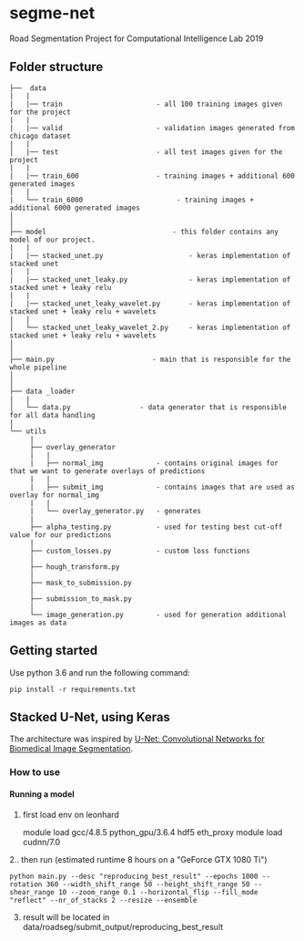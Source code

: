 # segme-net
Road Segmentation Project for Computational Intelligence Lab 2019


## Folder structure

```
├──  data
|   |
|   |── train                       - all 100 training images given for the project
|   |
|   |── valid                       - validation images generated from chicago dataset
|   |   
│   |── test                        - all test images given for the project
|   |
|   |── train_600                   - training images + additional 600 generated images
|   |
|   └── train_6000                       - training images + additional 6000 generated images
│
│
├── model                               - this folder contains any model of our project.
|   |
|   |── stacked_unet.py                     - keras implementation of stacked unet
|   |
|   |── stacked_unet_leaky.py               - keras implementation of stacked unet + leaky relu
|   |
|   |── stacked_unet_leaky_wavelet.py       - keras implementation of stacked unet + leaky relu + wavelets
|   |
│   └── stacked_unet_leaky_wavelet_2.py     - keras implementation of stacked unet + leaky relu + wavelets
│
│
├── main.py                        - main that is responsible for the whole pipeline
│ 
│  
├── data _loader
|   | 
│   └── data.py                 - data generator that is responsible for all data handling
│ 
└── utils
     |
     ├── overlay_generator
     |   |
     |   ├── normal_img             - contains original images for that we want to generate overlays of predictions
     |   |
     |   ├── submit_img             - contains images that are used as overlay for normal_img
     |   |
     |   └── overlay_generator.py   - generates 
     |
     ├── alpha_testing.py           - used for testing best cut-off value for our predictions
     |
     ├── custom_losses.py           - custom loss functions
     |
     ├── hough_transform.py
     |
     ├── mask_to_submission.py
     |
     ├── submission_to_mask.py
     |
     └── image_generation.py        - used for generation additional images as data
```

## Getting started

Use python 3.6 and run the following command:
```
pip install -r requirements.txt
```

## Stacked U-Net, using Keras

The architecture was inspired by [U-Net: Convolutional Networks for Biomedical Image Segmentation](http://lmb.informatik.uni-freiburg.de/people/ronneber/u-net/).

### How to use

#### Running a model

1. first load env on leonhard
    
    module load gcc/4.8.5 python_gpu/3.6.4 hdf5 eth_proxy
    module load cudnn/7.0

2.. then run (estimated runtime 8 hours on a "GeForce GTX 1080 Ti")

    python main.py --desc "reproducing_best_result" --epochs 1000 --rotation 360 --width_shift_range 50 --height_shift_range 50 --shear_range 10 --zoom_range 0.1 --horizontal_flip --fill_mode "reflect" --nr_of_stacks 2 --resize --ensemble

3. result will be located in data/roadseg/submit_output/reproducing_best_result
